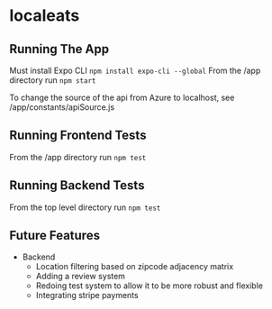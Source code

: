 # localeats
## Running The App
Must install Expo CLI `npm install expo-cli --global`
From the /app directory run `npm start`

To change the source of the api from Azure to localhost, see /app/constants/apiSource.js

## Running Frontend Tests
From the /app directory run `npm test`

## Running Backend Tests
From the top level directory run `npm test`

## Future Features
* Backend
  * Location filtering based on zipcode adjacency matrix
  * Adding a review system
  * Redoing test system to allow it to be more robust and flexible
  * Integrating stripe payments
